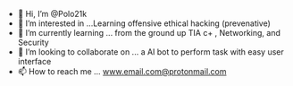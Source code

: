 - 👋 Hi, I’m @Polo21k
- 👀 I’m interested in ...Learning offensive ethical hacking (prevenative)
- 🌱 I’m currently learning ... from the ground up TIA c+ , Networking, and Security
- 💞️ I’m looking to collaborate on ... a AI bot to perform task with easy user interface
- 📫 How to reach me ... www.email.com@protonmail.com

<!---
Polo21k/Polo21k is a ✨ special ✨ repository because its `README.md` (this file) appears on your GitHub profile.
You can click the Preview link to take a look at your changes.
--->
